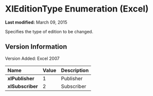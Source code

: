 
# XlEditionType Enumeration (Excel)

 **Last modified:** March 09, 2015

Specifies the type of edition to be changed.

## Version Information

Version Added: Excel 2007 



|**Name**|**Value**|**Description**|
|:-----|:-----|:-----|
| **xlPublisher**|1|Publisher|
| **xlSubscriber**|2|Subscriber|
